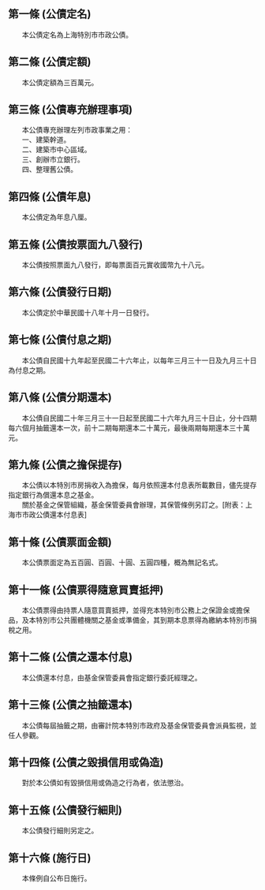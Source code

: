 第一條 (公債定名)
-----------------
　　本公債定名為上海特別市市政公債。  


第二條 (公債定額)
-----------------
　　本公債定額為三百萬元。  


第三條 (公債專充辦理事項)
-------------------------
　　本公債專充辦理左列市政事業之用：  
　　一、建築幹道。  
　　二、建築市中心區域。  
　　三、創辦市立銀行。  
　　四、整理舊公債。  


第四條 (公債年息)
-----------------
　　本公債定為年息八厘。  


第五條 (公債按票面九八發行)
---------------------------
　　本公債按照票面九八發行，即每票面百元實收國幣九十八元。  


第六條 (公債發行日期)
---------------------
　　本公債定於中華民國十八年十月一日發行。  


第七條 (公債付息之期)
---------------------
　　本公債自民國十九年起至民國二十六年止，以每年三月三十一日及九月三十日為付息之期。  


第八條 (公債分期還本)
---------------------
　　本公債自民國二十年三月三十一日起至民國二十六年九月三十日止，分十四期每六個月抽籤還本一次，前十二期每期還本二十萬元，最後兩期每期還本三十萬元。  


第九條 (公債之擔保提存)
-----------------------
　　本公債以本特別市房捐收入為擔保，每月依照還本付息表所載數目，儘先提存指定銀行為償還本息之基金。  
　　關於基金之保管組織，基金保管委員會辦理，其保管條例另訂之。[附表：上海市市政公債還本付息表]  


第十條 (公債票面金額)
---------------------
　　本公債票面定為五百圓、百圓、十圓、五圓四種，概為無記名式。  


第十一條 (公債票得隨意買賣抵押)
-------------------------------
　　本公債票得由持票人隨意買賣抵押，並得充本特別市公務上之保證金或擔保品，及本特別市公共團體機關之基金或準備金，其到期本息票得為繳納本特別市捐稅之用。  


第十二條 (公債之還本付息)
-------------------------
　　本公債還本付息，由基金保管委員會指定銀行委託經理之。  


第十三條 (公債之抽籤還本)
-------------------------
　　本公債每屆抽籤之期，由審計院本特別市政府及基金保管委員會派員監視，並任人參觀。  


第十四條 (公債之毀損信用或偽造)
-------------------------------
　　對於本公債如有毀損信用或偽造之行為者，依法懲治。  


第十五條 (公債發行細則)
-----------------------
　　本公債發行細則另定之。  


第十六條 (施行日)
-----------------
　　本條例自公布日施行。